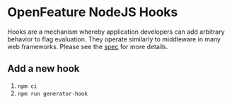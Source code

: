 # OpenFeature NodeJS Hooks

Hooks are a mechanism whereby application developers can add arbitrary behavior to flag evaluation. They operate similarly to middleware in many web frameworks. Please see the [spec](https://github.com/open-feature/spec/blob/main/specification/flag-evaluation/hooks.md) for more details.

## Add a new hook

1.  `npm ci`
1.  `npm run generator-hook`
